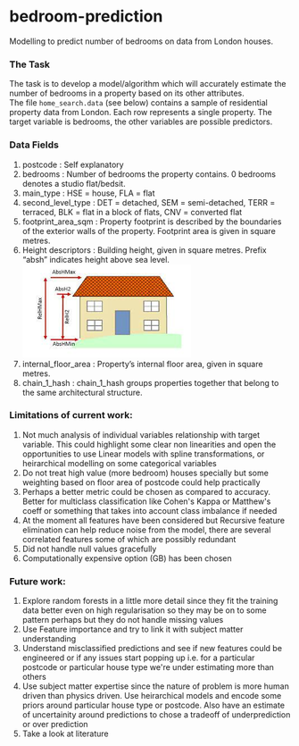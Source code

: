 # bedroom-prediction
Modelling to predict number of bedrooms on data from London houses.

### The Task
The task is to develop a model/algorithm which will accurately estimate the number of bedrooms in a property based on its other attributes.  
The file `home_search.data` (see below) contains a sample of residential property data from London.  Each row represents a single property.  The target variable is bedrooms, the other variables are possible predictors.


### Data Fields

1. postcode : Self explanatory
2. bedrooms : Number of bedrooms the property contains. 0 bedrooms denotes a studio flat/bedsit.
3. main_type : HSE = house, FLA = flat
4. second_level_type : DET = detached, SEM = semi-detached, TERR = terraced, BLK = flat in a block of flats, CNV = converted flat
5. footprint_area_sqm : Property footprint is described by the boundaries of the exterior walls of the property.  Footprint area is given in square metres.
6. Height descriptors : Building height, given in square metres. Prefix “absh” indicates height above sea level.  
![descriptors](./images/height_descriptors.png)  
7. internal_floor_area : Property’s internal floor area, given in square metres.
8. chain_1_hash : chain_1_hash groups properties together that belong to the same architectural structure.


### Limitations of current work:
1. Not much analysis of individual variables relationship with target variable. This could highlight some clear non linearities and open the opportunities to use Linear models with spline transformations, or heirarchical modelling on some categorical variables
2. Do not treat high value (more bedroom) houses specially but some weighting based on floor area of postcode could help practically
3. Perhaps a better metric could be chosen as compared to accuracy. Better for multiclass classification like Cohen's Kappa or Matthew's coeff or something that takes into account class imbalance if needed 
4. At the moment all features have been considered but Recursive feature elimination can help reduce noise from the model, there are several correlated features some of which are possibly redundant
5. Did not handle null values gracefully
6. Computationally expensive option (GB) has been chosen


### Future work:
1. Explore random forests in a little more detail since they fit the training data better even on high regularisation so they may be on to some pattern perhaps but they do not handle missing values
2. Use Feature importance and try to link it with subject matter understanding
3. Understand misclassified predictions and see if new features could be engineered or if any issues start popping up i.e. for a particular postcode or particular house type we're under estimating more than others
4. Use subject matter expertise since the nature of problem is more human driven than physics driven. Use heirarchical models and encode some priors around particular house type or postcode. Also have an estimate of uncertainity around predictions to chose a tradeoff of underprediction or over prediction
5. Take a look at literature 
